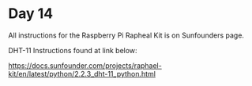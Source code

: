 # Day 14

All instructions for the Raspberry Pi Rapheal Kit is on Sunfounders page.

DHT-11 Instructions found at link below:

https://docs.sunfounder.com/projects/raphael-kit/en/latest/python/2.2.3_dht-11_python.html

